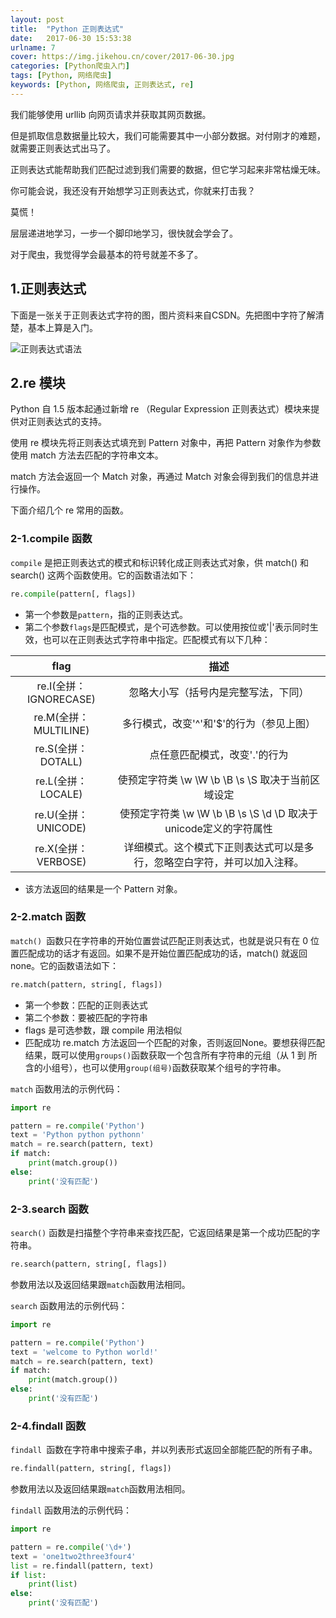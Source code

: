 ```yaml
---
layout: post
title:  "Python 正则表达式"
date:   2017-06-30 15:53:38
urlname: 7
cover: https://img.jikehou.cn/cover/2017-06-30.jpg
categories: [Python爬虫入门]
tags: [Python, 网络爬虫]
keywords: [Python, 网络爬虫, 正则表达式, re]
---
```

我们能够使用 urllib 向网页请求并获取其网页数据。

但是抓取信息数据量比较大，我们可能需要其中一小部分数据。对付刚才的难题，就需要正则表达式出马了。

正则表达式能帮助我们匹配过滤到我们需要的数据，但它学习起来非常枯燥无味。

你可能会说，我还没有开始想学习正则表达式，你就来打击我？  

莫慌！

层层递进地学习，一步一个脚印地学习，很快就会学会了。

对于爬虫，我觉得学会最基本的符号就差不多了。
<!-- more -->
## 1.正则表达式
下面是一张关于正则表达式字符的图，图片资料来自CSDN。先把图中字符了解清楚，基本上算是入门。

![正则表达式语法](https://img.jikehou.cn/img/20170630_1.jpg)

## 2.re 模块

Python 自 1.5 版本起通过新增 re （Regular Expression 正则表达式）模块来提供对正则表达式的支持。

使用 re 模块先将正则表达式填充到 Pattern 对象中，再把 Pattern 对象作为参数使用 match 方法去匹配的字符串文本。

match 方法会返回一个 Match 对象，再通过 Match 对象会得到我们的信息并进行操作。

下面介绍几个 re 常用的函数。

### 2-1.compile 函数

`compile` 是把正则表达式的模式和标识转化成正则表达式对象，供 match() 和 search() 这两个函数使用。它的函数语法如下：
```Python
re.compile(pattern[, flags])
```
- 第一个参数是`pattern`，指的正则表达式。
- 第二个参数`flags`是匹配模式，是个可选参数。可以使用按位或'|'表示同时生效，也可以在正则表达式字符串中指定。匹配模式有以下几种：

| flag      |    描述 |  
| :--------:| :--------:|  
| re.I(全拼：IGNORECASE) |  忽略大小写（括号内是完整写法，下同） | 
|  re.M(全拼：MULTILINE) |  多行模式，改变'^'和'$'的行为（参见上图）| 
|  re.S(全拼：DOTALL) | 点任意匹配模式，改变'.'的行为 | 
|  re.L(全拼：LOCALE) |  使预定字符类 \w \W \b \B \s \S 取决于当前区域设定 | 
| re.U(全拼：UNICODE) |  使预定字符类 \w \W \b \B \s \S \d \D 取决于unicode定义的字符属性 |
| re.X(全拼：VERBOSE) |  详细模式。这个模式下正则表达式可以是多行，忽略空白字符，并可以加入注释。| 

- 该方法返回的结果是一个 Pattern 对象。

### 2-2.match 函数

`match() `函数只在字符串的开始位置尝试匹配正则表达式，也就是说只有在 0 位置匹配成功的话才有返回。如果不是开始位置匹配成功的话，match() 就返回 none。它的函数语法如下：

```python
re.match(pattern, string[, flags])
```

- 第一个参数：匹配的正则表达式
- 第二个参数：要被匹配的字符串
- flags 是可选参数，跟 compile 用法相似
- 匹配成功 re.match 方法返回一个匹配的对象，否则返回None。要想获得匹配结果，既可以使用`groups()`函数获取一个包含所有字符串的元组（从 1 到 所含的小组号），也可以使用`group(组号)`函数获取某个组号的字符串。

`match` 函数用法的示例代码：

```python
import re

pattern = re.compile('Python')
text = 'Python python pythonn'
match = re.search(pattern, text)
if match:
    print(match.group())
else:
    print('没有匹配')
```

### 2-3.search 函数
 `search()` 函数是扫描整个字符串来查找匹配，它返回结果是第一个成功匹配的字符串。

```python
re.search(pattern, string[, flags])
```
参数用法以及返回结果跟`match`函数用法相同。

`search` 函数用法的示例代码：

```Python
import re

pattern = re.compile('Python')
text = 'welcome to Python world!'
match = re.search(pattern, text)
if match:
    print(match.group())
else:
    print('没有匹配')
```

### 2-4.findall 函数

`findall `函数在字符串中搜索子串，并以列表形式返回全部能匹配的所有子串。

```python
re.findall(pattern, string[, flags])
```
参数用法以及返回结果跟`match`函数用法相同。

`findall` 函数用法的示例代码：

```python
import re

pattern = re.compile('\d+')
text = 'one1two2three3four4'
list = re.findall(pattern, text)
if list:
    print(list)
else:
    print('没有匹配')
```